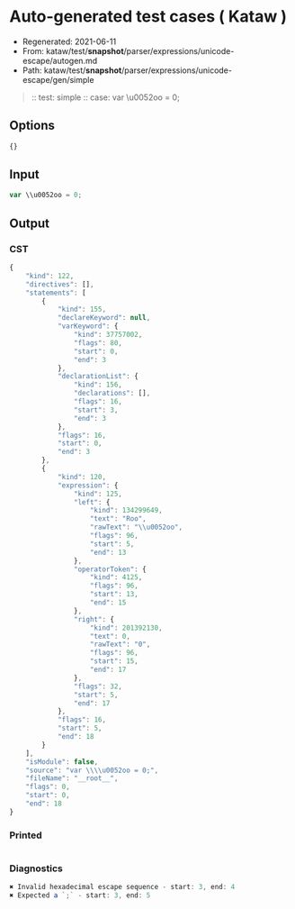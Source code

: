 # Auto-generated test cases ( Kataw )
- Regenerated: 2021-06-11
- From: kataw/test/__snapshot__/parser/expressions/unicode-escape/autogen.md
- Path: kataw/test/__snapshot__/parser/expressions/unicode-escape/gen/simple
> :: test: simple
> :: case: var \\u0052oo = 0;
## Options

`````js
{}
`````
## Input

`````js
var \\u0052oo = 0;
`````
## Output

### CST

```javascript
{
    "kind": 122,
    "directives": [],
    "statements": [
        {
            "kind": 155,
            "declareKeyword": null,
            "varKeyword": {
                "kind": 37757002,
                "flags": 80,
                "start": 0,
                "end": 3
            },
            "declarationList": {
                "kind": 156,
                "declarations": [],
                "flags": 16,
                "start": 3,
                "end": 3
            },
            "flags": 16,
            "start": 0,
            "end": 3
        },
        {
            "kind": 120,
            "expression": {
                "kind": 125,
                "left": {
                    "kind": 134299649,
                    "text": "Roo",
                    "rawText": "\\u0052oo",
                    "flags": 96,
                    "start": 5,
                    "end": 13
                },
                "operatorToken": {
                    "kind": 4125,
                    "flags": 96,
                    "start": 13,
                    "end": 15
                },
                "right": {
                    "kind": 201392130,
                    "text": 0,
                    "rawText": "0",
                    "flags": 96,
                    "start": 15,
                    "end": 17
                },
                "flags": 32,
                "start": 5,
                "end": 17
            },
            "flags": 16,
            "start": 5,
            "end": 18
        }
    ],
    "isModule": false,
    "source": "var \\\\u0052oo = 0;",
    "fileName": "__root__",
    "flags": 0,
    "start": 0,
    "end": 18
}
```

### Printed

```javascript

```

### Diagnostics

```javascript
✖ Invalid hexadecimal escape sequence - start: 3, end: 4
✖ Expected a `;` - start: 3, end: 5

```

